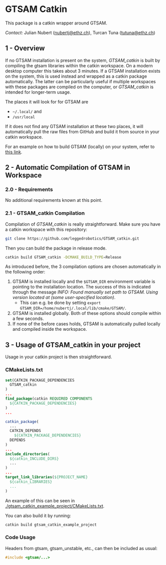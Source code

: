 # GTSAM Catkin

This package is a catkin wrapper around GTSAM.

*Contact:* Julian Nubert (nubertj@ethz.ch), Turcan Tuna (tutuna@ethz.ch)

## 1 - Overview

If no GTSAM installation is present on the system, *GTSAM_catkin* is built by compiling the gtsam libraries within the catkin workspace. On a modern desktop computer this takes about 3 minutes. 
If a GTSAM installation exists on the system, this is used instead and wrapped as a catkin package automatically. The latter can be particularly useful if multiple workspaces with these packages are compiled on the computer, or *GTSAM_catkin* is intended for longer-term usage. 

The places it will look for for GTSAM are 
* `~/.local/` and 
* `/usr/local`

If it does not find any GTSAM installation at these two places, it will automatically pull the raw files from GitHub and build it from source in your catkin workspace.

For an example on how to build GTSAM (locally) on your system, refer to [this link](https://github.com/leggedrobotics/graph_msf/blob/main/doc/installation.md).

## 2 - Automatic Compilation of GTSAM in Workspace

### 2.0 - Requirements
No additional requirements known at this point.

### 2.1 - GTSAM_catkin Compilation
Compilation of *GTSAM_catkin* is really straightforward.
Make sure you have a catkin workspace with this repository:
```bash
git clone https://github.com/leggedrobotics/GTSAM_catkin.git
```
Then you can build the package in release mode.
```bash
catkin build GTSAM_catkin -DCMAKE_BUILD_TYPE=Release
```
As introduced before, the 3 compilation options are chosen automatically in the following order:
1. GTSAM is installed locally and the `$GTSAM_DIR` environment variable is pointing to the installation location. The success of this is indicated through the message *INFO: Found manually set path to GTSAM. Using version located at (some user-specified location)*.
   * This can e.g. be done by setting `export GTSAM_DIR=/home/nubertj/.local/lib/cmake/GTSAM/`.
2. GTSAM is installed globally.
Both of these options should compile within a few seconds.
3. If none of the before cases holds, GTSAM is automatically pulled locally and compiled inside the workspace.

## 3 - Usage of GTSAM_catkin in your project
Usage in your catkin project is then straightforward.

### CMakeLists.txt
```cmake
set(CATKIN_PACKAGE_DEPENDENCIES
  GTSAM_catkin
)
...
find_package(catkin REQUIRED COMPONENTS
  ${CATKIN_PACKAGE_DEPENDENCIES}
)
...

catkin_package(
  ...
  CATKIN_DEPENDS
    ${CATKIN_PACKAGE_DEPENDENCIES}
  DEPENDS 
)
...
include_directories(
  ${catkin_INCLUDE_DIRS}
  ...
)
...
target_link_libraries(${PROJECT_NAME}
  ${catkin_LIBRARIES}
  ...
)

```

An example of this can be seen in [./gtsam_catkin_example_project/CMakeLists.txt](https://github.com/leggedrobotics/gtsam_catkin/blob/main/gtsam_catkin_example_project/CMakeLists.txt).

You can also build it by running:
```bash
catkin build gtsam_catkin_example_project
```

### Code Usage
Headers from gtsam, gtsam_unstable, etc., can then be included as usual:
```cpp
#include <gtsam/...>
```